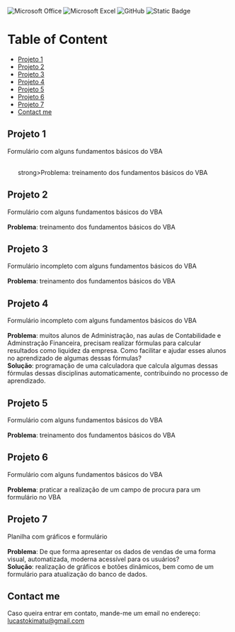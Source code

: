 ![Microsoft Office](https://img.shields.io/badge/Microsoft_Office-D83B01?style=for-the-badge&logo=microsoft-office&logoColor=white)
![Microsoft Excel](https://img.shields.io/badge/Microsoft_Excel-217346?style=for-the-badge&logo=microsoft-excel&logoColor=white)
![GitHub](https://img.shields.io/badge/github-%23121011.svg?style=for-the-badge&logo=github&logoColor=white)
![Static Badge](https://img.shields.io/badge/VBA-gray)

# Table of Content
- [Projeto 1](#Projeto-1)
- [Projeto 2](#Projeto-2)
- [Projeto 3](#Projeto-3)
- [Projeto 4](#Projeto-4)
- [Projeto 5](#Projeto-5)
- [Projeto 6](#Projeto-6)
- [Projeto 7](#Projeto-7)
- [Contact me](#Contact-me)

## Projeto 1
Formulário com alguns fundamentos básicos do VBA<br> <br>
<ul>
  strong>Problema</strong>: treinamento dos fundamentos básicos do VBA
</ul>

## Projeto 2
Formulário com alguns fundamentos básicos do VBA<br> <br>
<strong>Problema</strong>: treinamento dos fundamentos básicos do VBA

## Projeto 3
Formulário incompleto com alguns fundamentos básicos do VBA <br> <br>
<strong>Problema</strong>: treinamento dos fundamentos básicos do VBA

## Projeto 4
Formulário incompleto com alguns fundamentos básicos do VBA <br> <br>
<strong>Problema</strong>: muitos alunos de Administração, nas aulas de Contabilidade e Adminstração Financeira, precisam realizar fórmulas para calcular resultados como liquidez da empresa. Como facilitar e ajudar esses alunos no aprendizado de algumas dessas fórmulas? <br>
<strong>Solução</strong>: programação de uma calculadora que calcula algumas dessas fórmulas dessas disciplinas automaticamente, contribuindo no processo de aprendizado. 

## Projeto 5
Formulário com alguns fundamentos básicos do VBA <br> <br>
<strong>Problema</strong>: treinamento dos fundamentos básicos do VBA 

## Projeto 6
Formulário  com alguns fundamentos básicos do VBA <br> <br>
<strong>Problema</strong>: praticar a realização de um campo de procura para um formulário no VBA

## Projeto 7
Planilha com gráficos e formulário <br> <br>
<strong>Problema</strong>: De que forma apresentar os dados de vendas de uma forma visual, automatizada, moderna acessível para os usuários? <br>
<strong>Solução</strong>: realização de gráficos e botões dinâmicos, bem como de um formulário para atualização do banco de dados.

## Contact me
Caso queira entrar em contato, mande-me um email no endereço: <a>lucastokimatu@gmail.com</a>
